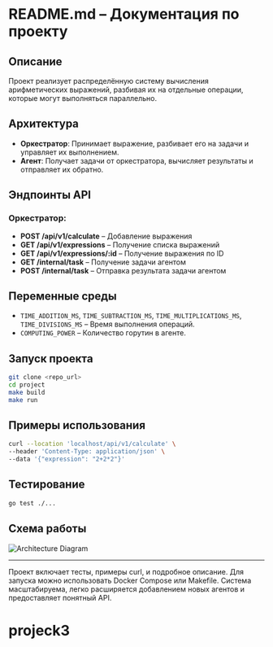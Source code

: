 # README.md – Документация по проекту

## Описание
Проект реализует распределённую систему вычисления арифметических выражений, разбивая их на отдельные операции, которые могут выполняться параллельно.

## Архитектура
- **Оркестратор**: Принимает выражение, разбивает его на задачи и управляет их выполнением.
- **Агент**: Получает задачи от оркестратора, вычисляет результаты и отправляет их обратно.

## Эндпоинты API
### Оркестратор:
- **POST /api/v1/calculate** – Добавление выражения
- **GET /api/v1/expressions** – Получение списка выражений
- **GET /api/v1/expressions/:id** – Получение выражения по ID
- **GET /internal/task** – Получение задачи агентом
- **POST /internal/task** – Отправка результата задачи агентом

## Переменные среды
- `TIME_ADDITION_MS`, `TIME_SUBTRACTION_MS`, `TIME_MULTIPLICATIONS_MS`, `TIME_DIVISIONS_MS` – Время выполнения операций.
- `COMPUTING_POWER` – Количество горутин в агенте.

## Запуск проекта
```sh
git clone <repo_url>
cd project
make build
make run
```

## Примеры использования
```sh
curl --location 'localhost/api/v1/calculate' \
--header 'Content-Type: application/json' \
--data '{"expression": "2+2*2"}'
```

## Тестирование
```sh
go test ./...
```

## Схема работы
![Architecture Diagram](docs/architecture.png)

---

Проект включает тесты, примеры curl, и подробное описание. Для запуска можно использовать Docker Compose или Makefile. Система масштабируема, легко расширяется добавлением новых агентов и предоставляет понятный API.
# projeck3
